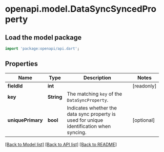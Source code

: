# openapi.model.DataSyncSyncedProperty

## Load the model package
```dart
import 'package:openapi/api.dart';
```

## Properties
Name | Type | Description | Notes
------------ | ------------- | ------------- | -------------
**fieldId** | **int** |  | [readonly] 
**key** | **String** | The matching `key` of the `DataSyncProperty`. | 
**uniquePrimary** | **bool** | Indicates whether the data sync property is used for unique identification when syncing. | [optional] 

[[Back to Model list]](../README.md#documentation-for-models) [[Back to API list]](../README.md#documentation-for-api-endpoints) [[Back to README]](../README.md)


